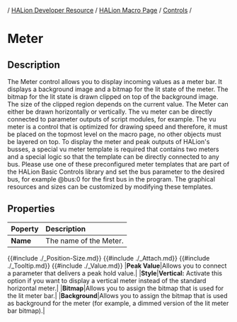 / [HALion Developer Resource](../../HALion-Developer-Resource.md) / [HALion Macro Page](./HALion-Macro-Page.md) / [Controls](./Controls.md) /

# Meter

## Description

The Meter control allows you to display incoming values as a meter bar. It displays a background image and a bitmap for the lit state of the meter. The bitmap for the lit state is drawn clipped on top of the background image. The size of the clipped region depends on the current value. The Meter can either be drawn horizontally or vertically. The vu meter can be directly connected to parameter outputs of script modules, for example. The vu meter is a control that is optimized for drawing speed and therefore, it must be placed on the topmost level on the macro page, no other objects must be layered on top. To display the meter and peak outputs of HALion's busses, a special vu meter template is required that contains two meters and a special logic so that the template can be directly connected to any bus. Please use one of these preconfigured meter templates that are part of the HALion Basic Controls library and set the bus parameter to the desired bus, for example @bus:0 for the first bus in the program. The graphical resources and sizes can be customized by modifying these templates.

## Properties

|Poperty|Description|
|:-|:-|
|**Name**|The name of the Meter.|
{{#include ./_Position-Size.md}}
{{#include ./_Attach.md}}
{{#include ./_Tooltip.md}}
{{#include ./_Value.md}}
|**Peak Value**|Allows you to connect a parameter that delivers a peak hold value.|
|**Style**|**Vertical:** Activate this option if you want to display a vertical meter instead of the standard horizontal meter.|
|**Bitmap**|Allows you to assign the bitmap that is used for the lit meter bar.|
|**Background**|Allows you to assign the bitmap that is used as background for the meter (for example, a dimmed version of the lit meter bar bitmap).|
